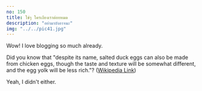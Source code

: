 ```yaml
---
no: 150
title: ใช่ๆ ใครเถียงเราต่อยหมด
description: "อย่ามาบังอาจนะ"
img: "../../pic41.jpg"
---
```


Wow! I love blogging so much already.

Did you know that "despite its name, salted duck eggs can also be made from
chicken eggs, though the taste and texture will be somewhat different, and the
egg yolk will be less rich."?
([Wikipedia Link](https://en.wikipedia.org/wiki/Salted_duck_egg))

Yeah, I didn't either.
